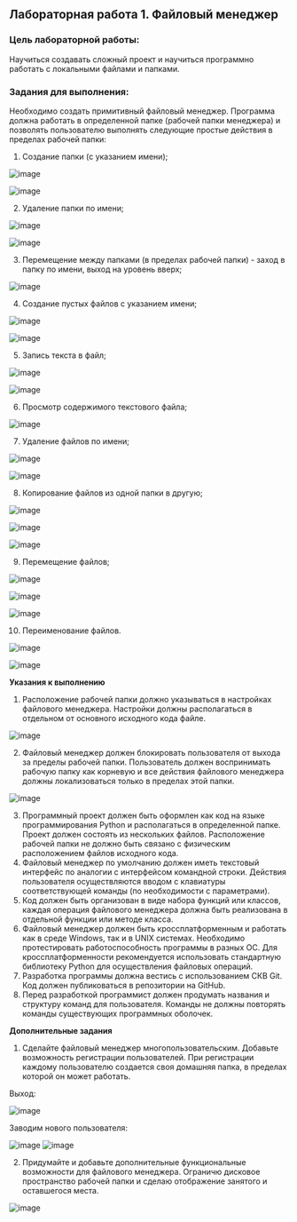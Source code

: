 ﻿## Лабораторная работа 1. Файловый менеджер

### **Цель лабораторной работы:**

Научиться создавать сложный проект и научиться программно работать с локальными файлами и папками.

### **Задания для выполнения:**

Необходимо создать примитивный файловый менеджер. Программа должна работать в определенной папке (рабочей папки менеджера) и позволять пользователю выполнять следующие простые действия в пределах рабочей папки:

1. Создание папки (с указанием имени);


![image](https://user-images.githubusercontent.com/90088335/142385174-8933901d-ead8-45f7-90c2-e2e8628dd65f.png)

![image](https://user-images.githubusercontent.com/90088335/142385114-8144c54f-d131-4374-8cf9-841833fb86eb.png)


2. Удаление папки по имени;


![image](https://user-images.githubusercontent.com/90088335/142385285-04c92b15-d3f2-4e12-80cb-1262352303cc.png)

![image](https://user-images.githubusercontent.com/90088335/142385340-10e38939-90cc-4803-bc35-72d9dd040162.png)


3. Перемещение между папками (в пределах рабочей папки) - заход в папку по имени, выход на уровень вверх;


![image](https://user-images.githubusercontent.com/90088335/142385469-94d4410d-daa7-42dd-90cf-52a71ec13693.png)



4. Создание пустых файлов с указанием имени;


![image](https://user-images.githubusercontent.com/90088335/142385655-94e88190-36f5-456b-b98e-b25f4f83ee86.png)

![image](https://user-images.githubusercontent.com/90088335/142385630-21976ff3-82b0-4299-a02b-bda89bdc2fe8.png)


5. Запись текста в файл;


![image](https://user-images.githubusercontent.com/90088335/142385770-0fb510c1-8041-49fe-8f80-ad448e656724.png)

![image](https://user-images.githubusercontent.com/90088335/142386182-81745036-9018-4215-8aea-b53edd15f4dc.png)


6. Просмотр содержимого текстового файла;


![image](https://user-images.githubusercontent.com/90088335/142386297-ee40b045-10b1-40ab-a94a-8c7e8c86e367.png)


7. Удаление файлов по имени;


![image](https://user-images.githubusercontent.com/90088335/142386374-8f37d8c6-aec7-4aae-ac78-d61a515f1f2d.png)

![image](https://user-images.githubusercontent.com/90088335/142386441-cb27f73e-a3df-4508-bd9b-2aeb07a420de.png)


8. Копирование файлов из одной папки в другую;


![image](https://user-images.githubusercontent.com/90088335/142386653-8a671daf-0dd8-4c46-8cc9-dae58cdbb4bf.png)

![image](https://user-images.githubusercontent.com/90088335/142386818-299b3a40-94f7-4e19-b7fb-5fd2e31b085c.png)

![image](https://user-images.githubusercontent.com/90088335/142386701-1fb2023b-daf8-4272-90be-f26cc22ca13e.png)


9. Перемещение файлов;

![image](https://user-images.githubusercontent.com/90088335/142387117-eb7552e5-65f1-4165-81bc-03e14d49b636.png)

![image](https://user-images.githubusercontent.com/90088335/142387172-3e65719d-aa98-457b-a690-925cab405ebd.png)

![image](https://user-images.githubusercontent.com/90088335/142387215-0b2b0046-d9ba-4bd9-9cb7-dd611a049fd0.png)


10. Переименование файлов.

![image](https://user-images.githubusercontent.com/90088335/142387398-8f845faf-404a-44da-b7a4-5a1eee422ed2.png)

![image](https://user-images.githubusercontent.com/90088335/142387426-e93b2334-2d0e-4105-a4f9-44042ea512e5.png)


**Указания к выполнению**

1. Расположение рабочей папки должно указываться в настройках файлового менеджера. Настройки должны располагаться в отдельном от основного исходного кода файле.

![image](https://user-images.githubusercontent.com/90088335/142387662-726e5e95-dd12-4740-b1c8-b66af1a81eee.png)

2. Файловый менеджер должен блокировать пользователя от выхода за пределы рабочей папки. Пользователь должен воспринимать рабочую папку как корневую и все действия файлового менеджера должны локализоваться только в пределах этой папки.

![image](https://user-images.githubusercontent.com/90088335/142388143-b09214f9-b282-4f83-b5af-9f983fbcc599.png)

3. Программный проект должен быть оформлен как код на языке программирования Python и располагаться в определенной папке. Проект должен состоять из нескольких файлов. Расположение рабочей папки не должно быть связано с физическим расположением файлов исходного кода.
4. Файловый менеджер по умолчанию должен иметь текстовый интерфейс по аналогии с интерфейсом командной строки. Действия пользователя осуществляются вводом с клавиатуры соответствующей команды (по необходимости с параметрами).
5. Код должен быть организован в виде набора функций или классов, каждая операция файлового менеджера должна быть реализована в отдельной функции или методе класса.
6. Файловый менеджер должен быть кроссплатформенным и работать как в среде Windows, так и в UNIX системах. Необходимо протестировать работоспособность программы в разных ОС. Для кроссплатформенности рекомендуется использовать стандартную библиотеку Python для осуществления файловых операций.
7. Разработка программы должна вестись с использованием СКВ Git. Код должен публиковаться в репозитории на GitHub.
8. Перед разработкой программист должен продумать названия и структуру команд для пользователя. Команды не должны повторять команды существующих программных оболочек.

**Дополнительные задания**

1. Сделайте файловый менеджер многопользовательским. Добавьте возможность регистрации пользователей. При регистрации каждому пользователю создается своя домашняя папка, в пределах которой он может работать.

Выход:

![image](https://user-images.githubusercontent.com/90088335/142388425-016802dc-e991-441f-8d77-f2cbb6b5bb60.png)

Заводим нового пользователя:

![image](https://user-images.githubusercontent.com/90088335/142388567-6f78aa4a-7c5d-4d17-8ee8-d8e8c5124118.png)
![image](https://user-images.githubusercontent.com/90088335/142388671-9e3563a4-b59f-445a-9647-7f0a54b25f95.png)

2. Придумайте и добавьте дополнительные функциональные возможности для файлового менеджера. Ограничю дисковое пространство рабочей папки и  сделаю отображение занятого и оставшегося места.

![image](https://user-images.githubusercontent.com/90088335/142389051-f73decd3-d6bd-4278-aad3-64d88450c1b1.png)


